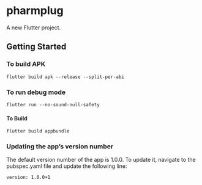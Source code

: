 # pharmplug

A new Flutter project.

## Getting Started
### To build APK

```shell
flutter build apk --release --split-per-abi
```

### To run debug mode
```shell
flutter run --no-sound-null-safety 
```

#### To Build
```shell
flutter build appbundle
```

### Updating the app’s version number
The default version number of the app is 1.0.0. To update it, navigate to the pubspec.yaml file and update the following line:
```shell
version: 1.0.0+1
```
